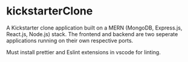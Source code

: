 # kickstarterClone

A Kickstarter clone application built on a MERN (MongoDB, Express.js, React.js, Node.js) stack. The frontend and backend are two seperate applications running on their own respective ports.

Must install prettier and Eslint extensions in vscode for linting.
